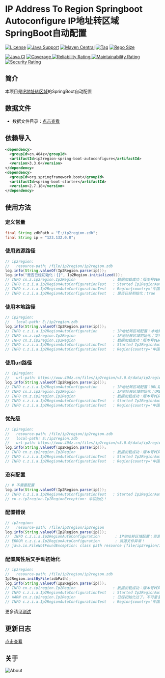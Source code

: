 # IP Address To Region Springboot Autoconfigure IP地址转区域SpringBoot自动配置

[![License](https://img.shields.io/github/license/ALI1416/ip2region-spring-boot-autoconfigure?label=License)](https://www.apache.org/licenses/LICENSE-2.0.txt)
[![Java Support](https://img.shields.io/badge/Java-8+-green)](https://openjdk.org/)
[![Maven Central](https://img.shields.io/maven-central/v/cn.404z/ip2region-spring-boot-autoconfigure?label=Maven%20Central)](https://mvnrepository.com/artifact/cn.404z/ip2region-spring-boot-autoconfigure)
[![Tag](https://img.shields.io/github/v/tag/ALI1416/ip2region-spring-boot-autoconfigure?label=Tag)](https://github.com/ALI1416/ip2region-spring-boot-autoconfigure/tags)
[![Repo Size](https://img.shields.io/github/repo-size/ALI1416/ip2region-spring-boot-autoconfigure?label=Repo%20Size&color=success)](https://github.com/ALI1416/ip2region-spring-boot-autoconfigure/archive/refs/heads/master.zdb)

[![Java CI](https://github.com/ALI1416/ip2region-spring-boot-autoconfigure/actions/workflows/ci.yml/badge.svg)](https://github.com/ALI1416/ip2region-spring-boot-autoconfigure/actions/workflows/ci.yml)
[![Coverage](https://sonarcloud.io/api/project_badges/measure?project=ALI1416_ip2region-spring-boot-autoconfigure&metric=coverage)
![Reliability Rating](https://sonarcloud.io/api/project_badges/measure?project=ALI1416_ip2region-spring-boot-autoconfigure&metric=reliability_rating)
![Maintainability Rating](https://sonarcloud.io/api/project_badges/measure?project=ALI1416_ip2region-spring-boot-autoconfigure&metric=sqale_rating)
![Security Rating](https://sonarcloud.io/api/project_badges/measure?project=ALI1416_ip2region-spring-boot-autoconfigure&metric=security_rating)](https://sonarcloud.io/summary/new_code?id=ALI1416_ip2region-spring-boot-autoconfigure)

## 简介

本项目是[IP地址转区域](https://github.com/ALI1416/ip2region)的SpringBoot自动配置

## 数据文件

- 数据文件目录：[点击查看](https://github.com/ALI1416/ip2region/tree/master/data)

## 依赖导入

```xml
<dependency>
  <groupId>cn.404z</groupId>
  <artifactId>ip2region-spring-boot-autoconfigure</artifactId>
  <version>3.3.0</version>
</dependency>
<dependency>
  <groupId>org.springframework.boot</groupId>
  <artifactId>spring-boot-starter</artifactId>
  <version>2.7.18</version>
</dependency>
```

## 使用方法

### 定义常量

```java
final String zdbPath = "E:/ip2region.zdb";
final String ip = "123.132.0.0";
```

### 使用资源路径

```java
// ip2region:
//   resource-path: /file/ip2region/ip2region.zdb
log.info(String.valueOf(Ip2Region.parse(ip)));
log.info("是否已经初始化：{}", Ip2Region.initialized());
// INFO cn.z.ip2region.Ip2Region                 : 数据加载成功：版本号VERSION 20221207 ，校验码CRC32 68EDD841
// INFO c.z.i.a.Ip2RegionAutoConfigurationTest   : Started Ip2RegionAutoConfigurationTest in 0.955 seconds (JVM running for 1.859)
// INFO c.z.i.a.Ip2RegionAutoConfigurationTest   : Region{country='中国', province='山东省', city='济宁市', isp='联通'}
// INFO c.z.i.a.Ip2RegionAutoConfigurationTest   : 是否已经初始化：true
```

### 使用本地路径

```java
// ip2region:
//   local-path: E:/ip2region.zdb
log.info(String.valueOf(Ip2Region.parse(ip)));
// INFO c.z.i.a.Ip2RegionAutoConfiguration       : IP地址转区域配置：本地路径LOCAL_PATH E:/ip2region.zdb
// INFO cn.z.ip2region.Ip2Region                 : IP地址转区域初始化：文件路径LOCAL_PATH E:/ip2region.zdb
// INFO cn.z.ip2region.Ip2Region                 : 数据加载成功：版本号VERSION 20221207 ，校验码CRC32 68EDD841
// INFO c.z.i.a.Ip2RegionAutoConfigurationTest   : Started Ip2RegionAutoConfigurationTest in 0.955 seconds (JVM running for 1.859)
// INFO c.z.i.a.Ip2RegionAutoConfigurationTest   : Region{country='中国', province='山东省', city='济宁市', isp='联通'}
```

### 使用url路径

```java
// ip2region:
//   url-path: https://www.404z.cn/files/ip2region/v3.0.0/data/ip2region.zdb
log.info(String.valueOf(Ip2Region.parse(ip)));
// INFO c.z.i.a.Ip2RegionAutoConfiguration       : IP地址转区域配置：URL路径URL_PATH https://www.404z.cn/files/ip2region/v3.0.0/data/ip2region.zdb
// INFO cn.z.ip2region.Ip2Region                 : IP地址转区域初始化：URL路径URL_PATH https://www.404z.cn/files/ip2region/v3.0.0/data/ip2region.zdb
// INFO cn.z.ip2region.Ip2Region                 : 数据加载成功：版本号VERSION 20221207 ，校验码CRC32 68EDD841
// INFO c.z.i.a.Ip2RegionAutoConfigurationTest   : Started Ip2RegionAutoConfigurationTest in 0.955 seconds (JVM running for 1.859)
// INFO c.z.i.a.Ip2RegionAutoConfigurationTest   : Region{country='中国', province='山东省', city='济宁市', isp='联通'}
```

### 优先级

```java
// ip2region:
//   resource-path: /file/ip2region/ip2region.zdb
//   local-path: E:/ip2region.zdb
//   url-path: https://www.404z.cn/files/ip2region/v3.0.0/data/ip2region.zdb
log.info(String.valueOf(Ip2Region.parse(ip)));
// INFO cn.z.ip2region.Ip2Region                 : 数据加载成功：版本号VERSION 20221207 ，校验码CRC32 68EDD841
// INFO c.z.i.a.Ip2RegionAutoConfigurationTest   : Started Ip2RegionAutoConfigurationTest in 0.955 seconds (JVM running for 1.859)
// INFO c.z.i.a.Ip2RegionAutoConfigurationTest   : Region{country='中国', province='山东省', city='济宁市', isp='联通'}
```

### 没有配置

```java
// # 不需要配置
log.info(String.valueOf(Ip2Region.parse(ip)));
// INFO c.z.i.a.Ip2RegionAutoConfigurationTest   : Started Ip2RegionAutoConfigurationTest in 0.955 seconds (JVM running for 1.859)
// cn.z.ip2region.Ip2RegionException: 未初始化！
```

### 配置错误

```java
// ip2region:
//   resource-path: /file/ip2region/ip2region
log.info(String.valueOf(Ip2Region.parse(ip)));
//  INFO c.z.i.a.Ip2RegionAutoConfiguration       : IP地址转区域配置：资源路径RESOURCE_PATH /file/ip2region/ip2region
// ERROR c.z.i.a.Ip2RegionAutoConfiguration       : 资源文件异常！
// java.io.FileNotFoundException: class path resource [file/ip2region/ip2region] cannot be opened because it does not exist
```

### 配置属性后又手动初始化

```java
// ip2region:
//   resource-path: /file/ip2region/ip2region.zdb
Ip2Region.initByFile(zdbPath);
log.info(String.valueOf(Ip2Region.parse(ip)));
// INFO cn.z.ip2region.Ip2Region                 : 数据加载成功：版本号VERSION 20221207 ，校验码CRC32 68EDD841
// INFO c.z.i.a.Ip2RegionAutoConfigurationTest   : Started Ip2RegionAutoConfigurationTest in 0.955 seconds (JVM running for 1.859)
// WARN cn.z.ip2region.Ip2Region                 : 已经初始化过了，不可重复初始化！
// INFO c.z.i.a.Ip2RegionAutoConfigurationTest   : Region{country='中国', province='山东省', city='济宁市', isp='联通'}
```

更多请见[测试](./src/test)

## 更新日志

[点击查看](./CHANGELOG.md)

## 关于

<picture>
  <source media="(prefers-color-scheme: dark)" srcset="https://www.404z.cn/images/about.dark.svg">
  <img alt="About" src="https://www.404z.cn/images/about.light.svg">
</picture>
